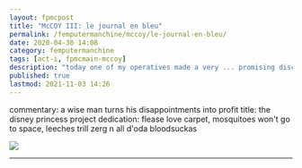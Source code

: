 ```yaml
---
layout: fpmcpost
title: "McCOY III: le journal en bleu"
permalink: /femputermanchine/mccoy/le-journal-en-bleu/
date: 2020-04-30 14:08
category: femputermanchine
tags: [act-i, fpmcmain-mccoy]
description: "today one of my operatives made a very ... promising discovery"
published: true
lastmod: 2021-11-03 14:26
---
```

[//]: # ( 10/15/21  -linkout removed)
[//]: # ( 11/03/21  -title added)

commentary: a wise man turns his disappointments into profit
title: the disney princess project
dedication: flease love carpet, mosquitoes won't go to space, leeches trill zerg n all d'oda bloodsuckas

<img src="{{ site.url }}/assets/img/dpp-00.jpg" />

*****

